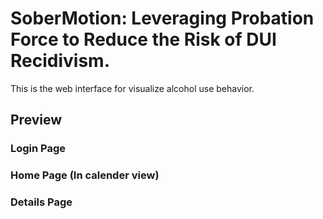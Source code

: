 # SoberMotion: Leveraging Probation Force to Reduce the Risk of DUI Recidivism. 

This is the web interface for visualize alcohol use behavior.

## Preview

### Login Page
### Home Page (In calender view)
### Details Page
